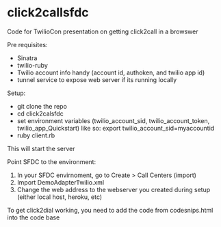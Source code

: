 click2callsfdc
==============

Code for TwilioCon presentation on getting click2call in a browswer

Pre requisites:
- Sinatra
- twilio-ruby
- Twilio account info handy (account id, authoken, and twilio app id)
- tunnel service to expose web server if its running locally

Setup:
- git clone the repo
- cd click2calsfdc 
- set environment variables (twilio_account_sid, twilio_account_token, twilio_app_Quickstart) like so:
export twilio_account_sid=myaccountid
- ruby client.rb

This will start the server

Point SFDC to the environment:
1. In your  SFDC envirnoment, go to Create > Call Centers (import)
2. Import DemoAdapterTwilio.xml
3. Change the web address to the webserver you created during setup (either local host, heroku, etc)

To get click2dial working, you need to add the code from codesnips.html into the code base

